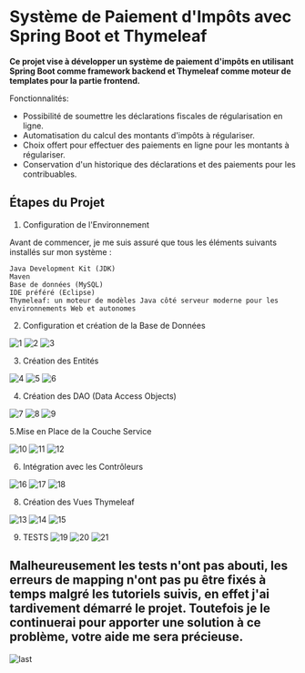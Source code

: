 # Système de Paiement d'Impôts avec Spring Boot et Thymeleaf

**Ce projet vise à développer un système de paiement d'impôts en utilisant Spring Boot comme framework backend et Thymeleaf comme moteur de templates pour la partie frontend.**

Fonctionnalités:
- Possibilité de soumettre les déclarations fiscales de régularisation en ligne.
- Automatisation du calcul des montants d'impôts à régulariser.
- Choix offert pour effectuer des paiements en ligne pour les montants à régulariser.
- Conservation d'un historique des déclarations et des paiements pour les contribuables.

## Étapes du Projet
1. Configuration de l'Environnement

Avant de commencer, je me suis assuré que tous les éléments suivants installés sur mon système :

    Java Development Kit (JDK)
    Maven
    Base de données (MySQL)
    IDE préféré (Eclipse)
    Thymeleaf: un moteur de modèles Java côté serveur moderne pour les environnements Web et autonomes
    
2. Configuration et création de la Base de Données

![1](https://github.com/DezzAuthentic/ExamenRegularisationImpots/assets/115024476/092eb246-4bc4-4674-a1ea-f366332868f2)
![2](https://github.com/DezzAuthentic/ExamenRegularisationImpots/assets/115024476/c39755c3-db53-4c37-8b14-5e04dcd1d34f)
![3](https://github.com/DezzAuthentic/ExamenRegularisationImpots/assets/115024476/28e7d223-47d2-4ca1-a864-6ab52e678ff2)

3. Création des Entités
    
![4](https://github.com/DezzAuthentic/ExamenRegularisationImpots/assets/115024476/96261638-c3e5-4ef2-9aea-683dcede17e6)
![5](https://github.com/DezzAuthentic/ExamenRegularisationImpots/assets/115024476/7537d8a2-17fc-4497-bbfe-1e3193b494ee)
![6](https://github.com/DezzAuthentic/ExamenRegularisationImpots/assets/115024476/565ab1af-9ae6-489f-a343-3bd033e792f2)

4. Création des DAO (Data Access Objects)
   
![7](https://github.com/DezzAuthentic/ExamenRegularisationImpots/assets/115024476/1d3d8397-c3ee-4725-a8a3-07154185fd85)
![8](https://github.com/DezzAuthentic/ExamenRegularisationImpots/assets/115024476/6b2f5701-27ea-4f17-a2fd-371e23d1acef)
![9](https://github.com/DezzAuthentic/ExamenRegularisationImpots/assets/115024476/c7ecc6f3-9f57-4d61-8fcd-5ef9508ed26a)

5.Mise en Place de la Couche Service

![10](https://github.com/DezzAuthentic/ExamenRegularisationImpots/assets/115024476/5bafda1e-3cf8-43d7-9299-c34e10b4a2ab)
![11](https://github.com/DezzAuthentic/ExamenRegularisationImpots/assets/115024476/b83da26e-bb78-47d3-ac52-38809c559871)
![12](https://github.com/DezzAuthentic/ExamenRegularisationImpots/assets/115024476/636b64cc-8055-4550-a640-4dfd6d2a3f81)

6. Intégration avec les Contrôleurs
   
![16](https://github.com/DezzAuthentic/ExamenRegularisationImpots/assets/115024476/b9d36b23-dbd4-46f5-8c02-381f027de285)
![17](https://github.com/DezzAuthentic/ExamenRegularisationImpots/assets/115024476/679bc164-73bf-4da7-975f-2d93f148fb57)
![18](https://github.com/DezzAuthentic/ExamenRegularisationImpots/assets/115024476/1296fc23-88dd-4ec3-a43e-2a55ea4153da)

8. Création des Vues Thymeleaf
   
![13](https://github.com/DezzAuthentic/ExamenRegularisationImpots/assets/115024476/58276fcf-b05a-42cf-b3a8-1d1901e9cb4d)
![14](https://github.com/DezzAuthentic/ExamenRegularisationImpots/assets/115024476/545d8980-7fd0-47b1-bd99-d2b30ed52c16)
![15](https://github.com/DezzAuthentic/ExamenRegularisationImpots/assets/115024476/813d6e73-1a6e-4afd-8257-16db9960e891)

9. TESTS
![19](https://github.com/DezzAuthentic/ExamenRegularisationImpots/assets/115024476/5749a89d-fc54-48ac-8592-628089cee788)
![20](https://github.com/DezzAuthentic/ExamenRegularisationImpots/assets/115024476/97d89552-602a-43bf-867d-caab9f79b53b)
![21](https://github.com/DezzAuthentic/ExamenRegularisationImpots/assets/115024476/20094fda-644d-44a3-9004-1ea2e47a0f6c)

## Malheureusement les tests n'ont pas abouti, les erreurs de mapping n'ont pas pu être fixés à temps malgré les tutoriels suivis, en effet j'ai tardivement démarré le projet. Toutefois je le continuerai pour apporter une solution à ce problème, votre aide me sera précieuse.
![last](https://github.com/DezzAuthentic/ExamenRegularisationImpots/assets/115024476/bf881e7e-4ea4-452a-b928-217272529cbd)
